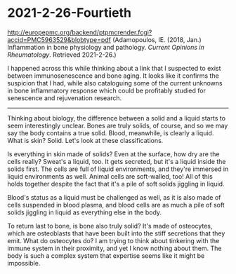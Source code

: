 # 2021-2-26-Fourtieth

http://europepmc.org/backend/ptpmcrender.fcgi?accid=PMC5963529&blobtype=pdf (Adamopoulos, IE.  (2018, Jan.)  Inflammation in bone physiology and pathology.  *Current Opinions in Rheumatology*.  Retrieved 2021-2-26.)

I happened across this while thinking about a link that I suspected to exist between immunosenescence and bone aging.  It looks like it confirms the suspicion that I had, while also cataloguing some of the current unknowns in bone inflammatory response which could be profitably studied for senescence and rejuvenation research.

---

Thinking about biology, the difference between a solid and a liquid starts to seem interestingly unclear.  Bones are truly solids, of course, and so we may say the body contains a true solid.  Blood, meanwhile, is clearly a liquid.  What is skin?  Solid.  Let's look at these classifications.

Is everything in skin made of solids?  Even at the surface, how dry are the cells really?  Sweat's a liquid, too.  It gets secreted, but it's a liquid inside the solids first.  The cells are full of liquid environments, and they're immersed in liquid environments as well.  Animal cells are soft-walled, too!  All of this holds together despite the fact that it's a pile of soft solids jiggling in liquid.  

Blood's status as a liquid must be challenged as well, as it is also made of cells suspended in blood plasma, and blood cells are as much a pile of soft solids jiggling in liquid as everything else in the body.

To return last to bone, is bone also truly solid?  It's made of osteocytes, which are osteoblasts that have been built into the stiff secretions that they emit.  What do osteocytes do?  I am trying to think about tinkering with the immune system in their proximity, and yet I know nothing about them.  The body is such a complex system that expertise seems like it might be impossible.